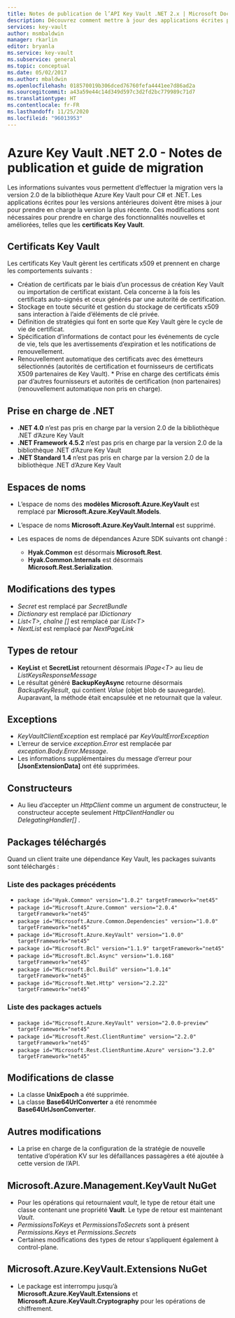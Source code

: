 ```yaml
---
title: Notes de publication de l’API Key Vault .NET 2.x | Microsoft Docs
description: Découvrez comment mettre à jour des applications écrites pour des versions antérieures de Azure Key Vault pour utiliser la version 2.0 de la bibliothèque Azure Key Vault pour C# et .NET.
services: key-vault
author: msmbaldwin
manager: rkarlin
editor: bryanla
ms.service: key-vault
ms.subservice: general
ms.topic: conceptual
ms.date: 05/02/2017
ms.author: mbaldwin
ms.openlocfilehash: 018570019b306dced76760fefa4441ee7d86ad2a
ms.sourcegitcommit: a43a59e44c14d349d597c3d2fd2bc779989c71d7
ms.translationtype: HT
ms.contentlocale: fr-FR
ms.lasthandoff: 11/25/2020
ms.locfileid: "96013953"
---
```

# <a name="azure-key-vault-net-20---release-notes-and-migration-guide"></a>Azure Key Vault .NET 2.0 - Notes de publication et guide de migration
Les informations suivantes vous permettent d’effectuer la migration vers la version 2.0 de la bibliothèque Azure Key Vault pour C# et .NET.  Les applications écrites pour les versions antérieures doivent être mises à jour pour prendre en charge la version la plus récente.  Ces modifications sont nécessaires pour prendre en charge des fonctionnalités nouvelles et améliorées, telles que les **certificats Key Vault**.

## <a name="key-vault-certificates"></a>Certificats Key Vault

Les certificats Key Vault gèrent les certificats x509 et prennent en charge les comportements suivants :  

* Création de certificats par le biais d’un processus de création Key Vault ou importation de certificat existant. Cela concerne à la fois les certificats auto-signés et ceux générés par une autorité de certification.
* Stockage en toute sécurité et gestion du stockage de certificats x509 sans interaction à l’aide d’éléments de clé privée.  
* Définition de stratégies qui font en sorte que Key Vault gère le cycle de vie de certificat.  
* Spécification d’informations de contact pour les événements de cycle de vie, tels que les avertissements d’expiration et les notifications de renouvellement.  
* Renouvellement automatique des certificats avec des émetteurs sélectionnés (autorités de certification et fournisseurs de certificats X509 partenaires de Key Vault). * Prise en charge des certificats émis par d’autres fournisseurs et autorités de certification (non partenaires) (renouvellement automatique non pris en charge).  

## <a name="net-support"></a>Prise en charge de .NET

* **.NET 4.0** n’est pas pris en charge par la version 2.0 de la bibliothèque .NET d’Azure Key Vault
* **.NET Framework 4.5.2** n’est pas pris en charge par la version 2.0 de la bibliothèque .NET d’Azure Key Vault
* **.NET Standard 1.4** n’est pas pris en charge par la version 2.0 de la bibliothèque .NET d’Azure Key Vault

## <a name="namespaces"></a>Espaces de noms

* L’espace de noms des **modèles** **Microsoft.Azure.KeyVault** est remplacé par **Microsoft.Azure.KeyVault.Models**.
* L’espace de noms **Microsoft.Azure.KeyVault.Internal** est supprimé.
* Les espaces de noms de dépendances Azure SDK suivants ont changé : 

    - **Hyak.Common** est désormais **Microsoft.Rest**.
    - **Hyak.Common.Internals** est désormais **Microsoft.Rest.Serialization**.

## <a name="type-changes"></a>Modifications des types

* *Secret* est remplacé par *SecretBundle*
* *Dictionary* est remplacé par *IDictionary*
* *List\<T>, chaîne []* est remplacé par *IList\<T>*
* *NextList* est remplacé par *NextPageLink*

## <a name="return-types"></a>Types de retour

* **KeyList** et **SecretList** retournent désormais *IPage\<T>* au lieu de *ListKeysResponseMessage*
* Le résultat généré **BackupKeyAsync** retourne désormais *BackupKeyResult*, qui contient *Value* (objet blob de sauvegarde). Auparavant, la méthode était encapsulée et ne retournait que la valeur.

## <a name="exceptions"></a>Exceptions

* *KeyVaultClientException* est remplacé par *KeyVaultErrorException*
* L’erreur de service *exception.Error* est remplacée par *exception.Body.Error.Message*.
* Les informations supplémentaires du message d’erreur pour **[JsonExtensionData]** ont été supprimées.

## <a name="constructors"></a>Constructeurs

* Au lieu d’accepter un *HttpClient* comme un argument de constructeur, le constructeur accepte seulement *HttpClientHandler* ou *DelegatingHandler[]* .

## <a name="downloaded-packages"></a>Packages téléchargés

Quand un client traite une dépendance Key Vault, les packages suivants sont téléchargés :

### <a name="previous-package-list"></a>Liste des packages précédents

* `package id="Hyak.Common" version="1.0.2" targetFramework="net45"`
* `package id="Microsoft.Azure.Common" version="2.0.4" targetFramework="net45"`
* `package id="Microsoft.Azure.Common.Dependencies" version="1.0.0" targetFramework="net45"`
* `package id="Microsoft.Azure.KeyVault" version="1.0.0" targetFramework="net45"`
* `package id="Microsoft.Bcl" version="1.1.9" targetFramework="net45"`
* `package id="Microsoft.Bcl.Async" version="1.0.168" targetFramework="net45"`
* `package id="Microsoft.Bcl.Build" version="1.0.14" targetFramework="net45"`
* `package id="Microsoft.Net.Http" version="2.2.22" targetFramework="net45"`

### <a name="current-package-list"></a>Liste des packages actuels

* `package id="Microsoft.Azure.KeyVault" version="2.0.0-preview" targetFramework="net45"`
* `package id="Microsoft.Rest.ClientRuntime" version="2.2.0" targetFramework="net45"`
* `package id="Microsoft.Rest.ClientRuntime.Azure" version="3.2.0" targetFramework="net45"`

## <a name="class-changes"></a>Modifications de classe

* La classe **UnixEpoch** a été supprimée.
* La classe **Base64UrlConverter** a été renommée **Base64UrlJsonConverter**.

## <a name="other-changes"></a>Autres modifications

* La prise en charge de la configuration de la stratégie de nouvelle tentative d’opération KV sur les défaillances passagères a été ajoutée à cette version de l’API.

## <a name="microsoftazuremanagementkeyvault-nuget"></a>Microsoft.Azure.Management.KeyVault NuGet

* Pour les opérations qui retournaient *vault*, le type de retour était une classe contenant une propriété **Vault**. Le type de retour est maintenant *Vault*.
* *PermissionsToKeys* et *PermissionsToSecrets* sont à présent *Permissions.Keys* et *Permissions.Secrets*
* Certaines modifications des types de retour s’appliquent également à control-plane.

## <a name="microsoftazurekeyvaultextensions-nuget"></a>Microsoft.Azure.KeyVault.Extensions NuGet

* Le package est interrompu jusqu’à **Microsoft.Azure.KeyVault.Extensions** et **Microsoft.Azure.KeyVault.Cryptography** pour les opérations de chiffrement.

